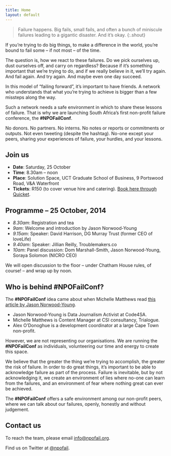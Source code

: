 ```yaml
---
title: Home
layout: default
---
```


> Failure happens. Big fails, small fails, and often a bunch of miniscule failures leading to a gigantic disaster. And it’s okay.
{:.shout}

If you’re trying to do big things, to make a difference in the world, you’re bound to fail some – if not most – of the time. 

The question is, how we react to these failures. Do we pick ourselves up, dust ourselves off, and carry on regardless? Because if it’s something important that we’re trying to do, and if we really believe in it, we’ll try again. And fail again. And try again. And maybe even one day succeed. 

In this model of “failing forward”, it’s important to have friends. A network who understands that what you’re trying to achieve is bigger than a few missteps along the way.

Such a network needs a safe environment in which to share these lessons of failure. That is why we are launching South Africa’s first non-profit failure conference, the **#NPOFailConf**. 

No donors. No partners. No interns. No notes or reports or commitments or outputs. Not even tweeting (despite the hashtag). No-one except your peers, sharing your experiences of failure, your hurdles, and your lessons.

## Join us

*	**Date**: Saturday, 25 October
*	**Time**: 8.30am – noon
*	**Place**: Solution Space, UCT Graduate School of Business, 9 Portswood Road, V&A Waterfront
*	**Tickets**: R150 (to cover venue hire and catering). [Book here through Quicket](https://www.quicket.co.za/events/6751-npofailconf/).

## Programme – 25 October, 2014

*	*8.30am*: Registration and tea
*	*9am*: Welcome and introduction by Jason Norwood-Young 
*	*9.15am*: Speaker: David Harrison, DG Murray Trust (former CEO of loveLife)
*	*9.40am*: Speaker: Jillian Reilly, Troublemakers.co
*	*10am*: Panel discussion: Dom Marshall-Smith, Jason Norwood-Young, Soraya Solomon (NICRO CEO)

We will open discussion to the floor – under Chatham House rules, of course! – and wrap up by noon.

## Who is behind #NPOFailConf?

The **#NPOFailConf** idea came about when Michelle Matthews read [this article by Jason Norwood-Young](http://www.dailymaverick.co.za/opinionista/2014-08-29-what-ngos-can-learn-from-start-ups-about-failure/).

*	Jason Norwood-Young is Data Journalism Activist at Code4SA.
*	Michelle Matthews is Content Manager at CSI consultancy, Trialogue.
*	Alex O’Donoghue is a development coordinator at a large Cape Town non-profit.

However, we are not representing our organisations. We are running the **#NPOFailConf** as individuals, volunteering our time and energy to create this space.

We believe that the greater the thing we’re trying to accomplish, the greater the risk of failure. In order to do great things, it’s important to be able to acknowledge failure as part of the process. Failure is inevitable, but by not acknowledging it, we create an environment of lies where no-one can learn from the failures, and an environment of fear where nothing great can ever be achieved. 

The **#NPOFailConf** offers a safe environment among our non-profit peers, where we can talk about our failures, openly, honestly and without judgement.

## Contact us

To reach the team, please email [info@npofail.org](mailto:info@npofail.org).

Find us on Twitter at [@npofail](http://twitter.com/npofail).
